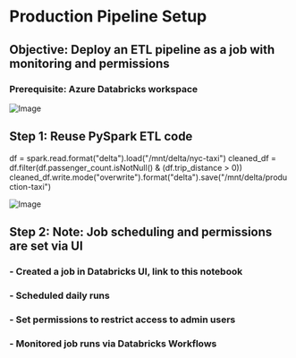 # Production Pipeline Setup
## Objective: Deploy an ETL pipeline as a job with monitoring and permissions


### Prerequisite: Azure Databricks workspace

![Image](https://github.com/user-attachments/assets/f98608f9-d809-4d73-b957-1bda539fb2de)



##  Step 1: Reuse PySpark ETL code
df = spark.read.format("delta").load("/mnt/delta/nyc-taxi")
cleaned_df = df.filter(df.passenger_count.isNotNull() & (df.trip_distance > 0))
cleaned_df.write.mode("overwrite").format("delta").save("/mnt/delta/production-taxi")


![Image](https://github.com/user-attachments/assets/f35e2c7f-ba41-4a6f-820f-6c430c3ecc09)




## Step 2: Note: Job scheduling and permissions are set via UI

### - Created a job in Databricks UI, link to this notebook





### - Scheduled daily runs



### - Set permissions to restrict access to admin users



### - Monitored job runs via Databricks Workflows
